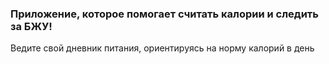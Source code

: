 ### Приложение, которое помогает считать калории и следить за БЖУ!

Ведите свой дневник питания, ориентируясь на норму калорий в день
